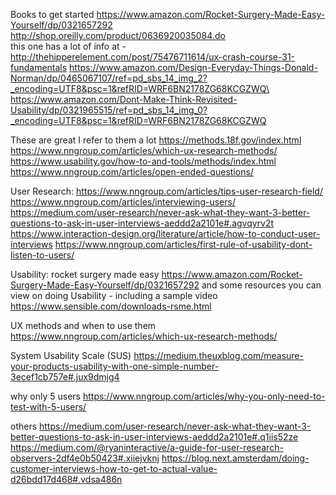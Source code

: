 Books to get started 
https://www.amazon.com/Rocket-Surgery-Made-Easy-Yourself/dp/0321657292 
http://shop.oreilly.com/product/0636920035084.do   
  this one has a lot of info at - http://thehipperelement.com/post/75476711614/ux-crash-course-31-fundamentals
https://www.amazon.com/Design-Everyday-Things-Donald-Norman/dp/0465067107/ref=pd_sbs_14_img_2?_encoding=UTF8&psc=1&refRID=WRF6BN2178ZG68KCGZWQ\
https://www.amazon.com/Dont-Make-Think-Revisited-Usability/dp/0321965515/ref=pd_sbs_14_img_0?_encoding=UTF8&psc=1&refRID=WRF6BN2178ZG68KCGZWQ


These are great I refer to them a lot
https://methods.18f.gov/index.html
https://www.nngroup.com/articles/which-ux-research-methods/
https://www.usability.gov/how-to-and-tools/methods/index.html
https://www.nngroup.com/articles/open-ended-questions/

User Research:
https://www.nngroup.com/articles/tips-user-research-field/
https://www.nngroup.com/articles/interviewing-users/
https://medium.com/user-research/never-ask-what-they-want-3-better-questions-to-ask-in-user-interviews-aeddd2a2101e#.agvqyrv2t
https://www.interaction-design.org/literature/article/how-to-conduct-user-interviews
https://www.nngroup.com/articles/first-rule-of-usability-dont-listen-to-users/

Usability: 
rocket  surgery made easy
https://www.amazon.com/Rocket-Surgery-Made-Easy-Yourself/dp/0321657292 
and some resources you can view on doing Usability - including a sample video
https://www.sensible.com/downloads-rsme.html


UX methods and when to use them
https://www.nngroup.com/articles/which-ux-research-methods/

System Usability Scale (SUS)
https://medium.theuxblog.com/measure-your-products-usability-with-one-simple-number-3ecef1cb757e#.jux9dmjg4

why only 5 users 
https://www.nngroup.com/articles/why-you-only-need-to-test-with-5-users/

others
https://medium.com/user-research/never-ask-what-they-want-3-better-questions-to-ask-in-user-interviews-aeddd2a2101e#.q1iis52ze 
https://medium.com/@ryaninteractive/a-guide-for-user-research-observers-2df4e0b50423#.xiiejvknj
https://blog.next.amsterdam/doing-customer-interviews-how-to-get-to-actual-value-d26bdd17d468#.vdsa486n

